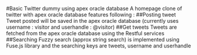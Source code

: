 #Basic Twitter dummy using apex oracle database
A homepage clone of twitter with apex oracle database features following : 
##Posting tweet
Tweet posted will be saved in the apex oracle database (currently uses username : visitor and userhandle : @visitor)
##Get tweets
Tweets are fetched from the apex oracle database using the Restful services
##Searching
Fuzzy search (approx string search) is implemented using Fuse.js library and the searching keys are tweets, username and userhandle
